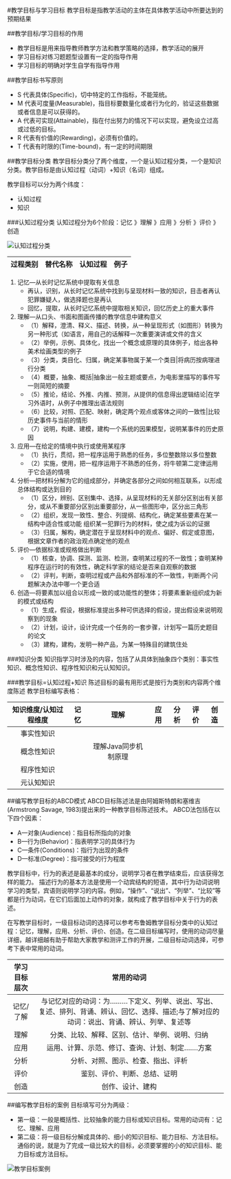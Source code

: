 #教学目标与学习目标
教学目标是指教学活动的主体在具体教学活动中所要达到的预期结果

##教学目标/学习目标的作用

- 教学目标是用来指导教师教学方法和教学策略的选择，教学活动的展开
- 学习目标对练习题题型设置有一定的指导作用
- 学习目标的明确对学生自学有指导作用

##教学目标书写原则

- S 代表具体(Specific)，切中特定的工作指标，不能笼统。
- M 代表可度量(Measurable)，指目标要数量化或者行为化的，验证这些数据或者信息是可以获得的。
- A 代表可实现(Attainable)，指在付出努力的情况下可以实现，避免设立过高或过低的目标。
- R 代表有价值的(Rewarding)，必须有价值的。
- T 代表有时限的(Time-bound)，有一定的时间期限

##教学目标分类
教学目标分类分了两个维度，一个是认知过程分类，一个是知识分类。教学目标是由认知过程（动词）+知识（名词）组成。

教学目标可以分为两个纬度：

 * 认知过程
 * 知识

###认知过程分类
认知过程分为6个阶段：记忆 》理解 》应用 》分析 》评价 》创造

![认知过程分类](../img/认知过程.png "认知过程")

| 过程类别 | 替代名称 | 认知过程 | 例子 |
| :-------: | :-------:| :------: |:------: |

1. 记忆―从长时记忆系统中提取有关信息 
    + 再认，识别，从长时记忆系统中找到与呈现材料一致的知识，目击者再认犯罪嫌疑人，做选择题也是再认
    + 回忆，提取，从长时记忆系统中提取相关知识，回忆历史上的重大事件 
2. 理解―从口头、书面和图画传播的教学信息中建构意义
    + （1）解释，澄清、释义、描述、转换，从一种呈现形式（如图形）转换为另一种形式（如语言，用自己的话解释一次重要演讲或文件的含义
    + （2）举例，示例、具体化，找出一个概念或原理的具体例子，给出各种美术绘画类型的例子
    + （3）分类，类目化、归属，确定某事物属于某一个类目|将病历按病理进行分类
    + （4）概要，抽象、概括|抽象出一般主题或要点，为电影里描写的事件写一则简短的摘要
    + （5）推论，结论、外推、内推、预测，从提供的信息得出逻辑结论|在学习外语时，从例子中推理出语法规则
    + （6）比较，对照、匹配、映射，确定两个观点或客体之间的一致性|比较历史事件与当前的情形
    + （7）说明，构建、建模，建构一个系统的因果模型，说明某事件的历史原因
3. 应用―在给定的情境中执行或使用某程序
    + （1）执行，贯彻，把一程序运用于熟悉的任务，多位整数除以多位整数
    + （2）实施，使用，把一程序运用于不熟悉的任务，将牛顿第二定律运用于它合适的情境
4. 分析―把材料分解为它的组成部分，并确定各部分之间如何相互联系，以形成总体结构或达到目的
    + （1）区分，辨别、区别集中、选择，从呈现材料的无关部分区别出有关部分，或从不重要部分区别出重要部分，从一些图形中，区分出三角形
    + （2）组织，发现一致性、整合、列提纲、结构化，确定某些要素在某一结构中适合性或功能 组织某一犯罪行为的材料，使之成为诉讼的证据
    + （3）归属，解构，确定潜在于呈现材料中的观点、偏好、假定或意图，根据文章作者的政治观点确定他的观点
5. 评价―依据标准或规格做出判断
    + （1）核查，协调、探测、监测、检测，查明某过程的不一致性；查明某种程序在运行时的有效性，确定科学家的结论是否来自观察的数据
    + （2）评判，判断，查明过程或产品和外部标准的不一致性，判断两个问题解决办法中哪一个更合适
6. 创造―将要素加以组合以形成一致的或功能性的整体；将要素重新组织成为新的模式或结构
    + （1）生成，假设，根据标准提出多种可供选择的假设，提出假设来说明观察到的现象
    + （2）计划，设计，设计完成一个任务的一套步骤，计划写一篇历史题目的论文
    + （3）建构，建构，发明一种产品，为某一特殊目的建筑住处

###知识分类
知识指学习时涉及的内容，包括了从具体到抽象四个类别：事实性知识、概念性知识、程序性知识和元认知知识。

###教学目标=认知过程+知识
陈述目标的最有用形式是按行为类别和内容两个维度陈述
教学目标编写表格：

|知识维度/认知过程维度|记忆|理解|应用|分析|评价|创造|
|:------:|:-------:|:------:|:------:|:------:|:------:|:------:|
|事实性知识|||||||
|概念性知识||理解Java同步机制原理|||||
|程序性知识|||||||
|元认知知识|||||||

##编写教学目标的ABCD模式
ABCD目标陈述法是由阿姆斯特朗和塞维吉(Armstrong Savage, 1983)提出来的一种教学目标陈述技术。
ABCD法包括在以下四个因素：

- A—对象(Audience)：指目标所指向的对象
- B—行为(Behavior)：指表明学习的具体行为
- C—条件(Conditions)：指行为出现的条件
- D—标准(Degree)：指可接受的行为程度

教学目标中，行为的表述是最基本的成分，说明学习者在教学结束后，应该获得怎样的能力。
描述行为的基本方法是使用一个动宾结构的短语，其中行为动词说明学习的类型，宾语则说明学习的内容。例如，“操作”、“说出”、“列举”、“比较”等都是行为动词，在它们后面加上动作的对象，就构成了教学目标中关于行为的表述。

在写教学目标时，一级目标动词的选择可以参考布鲁姆教学目标分类中的认知过程：记忆，理解，应用、分析、评价、创造。在二级目标编写时，使用的动词尽量详细，越详细越有助于帮助大家教学和测评工作的开展，二级目标动词选择，可参考下表中常用的动词。

|学习目标层次|常用的动词|
|:---:|:--:|
|记忆/了解|与记忆对应的动词：为………下定义、列举、说出、写出、复述、排列、背诵、辨认、回忆、选择、描述;与了解对应的动词：说出、背诵、辨认、列举、复述等|
|理解|分类、比较、解释、区别、估计、举例、说明、归纳
|应用|运用、计算、示范、修订、查询、计划、制定…….方案
|分析|分析、对照、图示、检查、指出、评析
|评价|鉴别、评价、判断、总结、证明
|创造|创作、设计、建构

##编写教学目标的案例
目标填写可分为两级：

- 第一级：一般是概括性、比较抽象的能力目标或知识目标。常用的动词有：记忆、理解、应用
- 第二级：将一级目标分解成具体的、细小的知识目标、能力目标、方法目标。通俗的说，就是为了完成一级比较大的目标，必须要掌握的小的知识目标、能力目标或方法目标。

![教学目标案例](../img/教学目标案例.png "教学目标案例")


